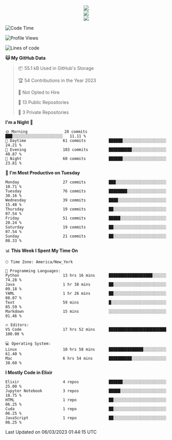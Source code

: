 
<div align="center"><img src="https://readme-typing-svg.demolab.com?font=Fira+Code&pause=1000&center=true&vCenter=true&width=435&lines=Hello%EF%BD%9E;I+LIKE+CODING%EF%BC%81;%E5%BC%B7%E5%8C%96%E5%AD%A6%E7%BF%92%E3%81%AB%E5%A4%A7%E5%A5%BD%E3%81%8D%EF%BC%81;%E6%B0%B8%E8%BF%9C%E5%96%9C%E6%AC%A2%E9%B2%A8%E9%B2%A8%EF%BC%81%EF%BC%81%EF%BC%81" />  
</div>

<div align="center"><img src="https://github-readme-stats.vercel.app/api?username=ruoyuGao&theme=black-red" />  
</div>

<div align="center">
    <img src="https://github-readme-stats.vercel.app/api/top-langs/?username=ruoyuGao&layout=compact&theme=black-red"/>
</div>

<!--START_SECTION:waka-->
![Code Time](http://img.shields.io/badge/Code%20Time-34%20hrs-blue)

![Profile Views](http://img.shields.io/badge/Profile%20Views-6-blue)

![Lines of code](https://img.shields.io/badge/From%20Hello%20World%20I%27ve%20Written-225.1%20thousand%20lines%20of%20code-blue)

**🐱 My GitHub Data** 

> 📦 55.1 kB Used in GitHub's Storage 
 > 
> 🏆 54 Contributions in the Year 2023
 > 
> 🚫 Not Opted to Hire
 > 
> 📜 13 Public Repositories 
 > 
> 🔑 3 Private Repositories 
 > 
**I'm a Night 🦉** 

```text
🌞 Morning                28 commits          ███░░░░░░░░░░░░░░░░░░░░░░   11.11 % 
🌆 Daytime                61 commits          ██████░░░░░░░░░░░░░░░░░░░   24.21 % 
🌃 Evening                103 commits         ██████████░░░░░░░░░░░░░░░   40.87 % 
🌙 Night                  60 commits          ██████░░░░░░░░░░░░░░░░░░░   23.81 % 
```
📅 **I'm Most Productive on Tuesday** 

```text
Monday                   27 commits          ███░░░░░░░░░░░░░░░░░░░░░░   10.71 % 
Tuesday                  76 commits          ████████░░░░░░░░░░░░░░░░░   30.16 % 
Wednesday                39 commits          ████░░░░░░░░░░░░░░░░░░░░░   15.48 % 
Thursday                 19 commits          ██░░░░░░░░░░░░░░░░░░░░░░░   07.54 % 
Friday                   51 commits          █████░░░░░░░░░░░░░░░░░░░░   20.24 % 
Saturday                 19 commits          ██░░░░░░░░░░░░░░░░░░░░░░░   07.54 % 
Sunday                   21 commits          ██░░░░░░░░░░░░░░░░░░░░░░░   08.33 % 
```


📊 **This Week I Spent My Time On** 

```text
🕑︎ Time Zone: America/New_York

💬 Programming Languages: 
Python                   13 hrs 16 mins      ███████████████████░░░░░░   74.28 % 
Java                     1 hr 38 mins        ██░░░░░░░░░░░░░░░░░░░░░░░   09.18 % 
YAML                     1 hr 26 mins        ██░░░░░░░░░░░░░░░░░░░░░░░   08.07 % 
Text                     59 mins             █░░░░░░░░░░░░░░░░░░░░░░░░   05.59 % 
Markdown                 15 mins             ░░░░░░░░░░░░░░░░░░░░░░░░░   01.46 % 

🔥 Editors: 
VS Code                  17 hrs 52 mins      █████████████████████████   100.00 % 

💻 Operating System: 
Linux                    10 hrs 58 mins      ███████████████░░░░░░░░░░   61.40 % 
Mac                      6 hrs 54 mins       ██████████░░░░░░░░░░░░░░░   38.60 % 
```

**I Mostly Code in Elixir** 

```text
Elixir                   4 repos             ██████░░░░░░░░░░░░░░░░░░░   25.00 % 
Jupyter Notebook         3 repos             █████░░░░░░░░░░░░░░░░░░░░   18.75 % 
HTML                     1 repo              ██░░░░░░░░░░░░░░░░░░░░░░░   06.25 % 
Cuda                     1 repo              ██░░░░░░░░░░░░░░░░░░░░░░░   06.25 % 
JavaScript               1 repo              ██░░░░░░░░░░░░░░░░░░░░░░░   06.25 % 
```




 Last Updated on 06/03/2023 01:44:15 UTC
<!--END_SECTION:waka-->
